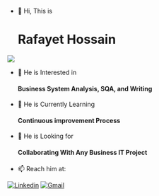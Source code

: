 - 👋 Hi, This is  <h1> Rafayet Hossain </h1>
<p>
  <a href="https://git.io/typing-svg"><img src="https://readme-typing-svg.herokuapp.com?color=36BCF7&lines=05%2B+Years+Business+Analysis+Experience;Certified+Lean+Six+Sigma+Black+Belt;Professional+SQA+and+Writer+"></a>
</p>

- 👀 He is Interested in  <h4> Business System Analysis, SQA, and Writing  </h4>
- 🌱 He is Currently Learning <h4> Continuous improvement Process </h4>
- 💞️ He is Looking for <h4> Collaborating With Any Business IT Project </h3>
- 📫 Reach him at:

[![Linkedin](https://img.shields.io/badge/-LinkedIn-blue?style=flat&logo=Linkedin&logoColor=white)](https://www.linkedin.com/in/rafayethossain/)
[![Gmail](https://img.shields.io/badge/-Gmail-c14438?style=flat&logo=Gmail&logoColor=white)](mailto:rafayet13@gmail.com)


<!---
rafayethossain/rafayethossain is a ✨ special ✨ repository because its `README.md` (this file) appears on your GitHub profile.
You can click the Preview link to take a look at your changes.
--->



  
  
  


<!---
rafayethossain/rafayethossain is a ✨ special ✨ repository because its `README.md` (this file) appears on your GitHub profile.
You can click the Preview link to take a look at your changes.
--->
